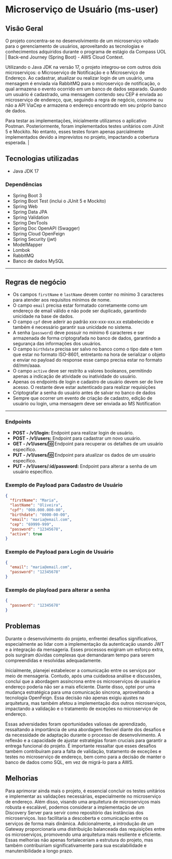 # Microserviço de Usuário (ms-user)
## Visão Geral

O projeto concentra-se no desenvolvimento de um microserviço voltado para o gerenciamento de usuários, aproveitando as tecnologias e conhecimentos adquiridos durante o programa de estágio da Compass UOL | Back-end Journey (Spring Boot) - AWS Cloud Context.

Utilizando o Java JDK na versão 17, o projeto integrou-se com outros dois microserviços: o Microserviço de Notificação e o Microserviço de Endereço. Ao cadastrar, atualizar ou realizar login de um usuário, uma mensagem é enviada via RabbitMQ para o microserviço de notificação, o qual armazena o evento ocorrido em um banco de dados separado. Quando um usuário é cadastrado, uma mensagem contendo seu CEP é enviada ao microserviço de endereço, que, seguindo a regra de negócio, consome ou não a API ViaCep e armazena o endereço encontrado em seu próprio banco de dados.

Para testar as implementações, inicialmente utilizamos o aplicativo Postman. Posteriormente, foram implementados testes unitários com JUnit 5 e Mockito. No entanto, esses testes foram apenas parcialmente implementados devido a imprevistos no projeto, impactando a cobertura esperada.
|

## Tecnologias utilizadas
- Java JDK 17

### Dependências
- Spring Boot 3
- Spring Boot Test (inclui o JUnit 5 e Mockito)
- Spring Web
- Spring Data JPA
- Spring Validation
- Spring DevTools
- Spring Doc OpenAPI (Swagger)
- Spring Cloud OpenFeign
- Spring Security (jwt)
- ModelMapper
- Lombok
- RabbitMQ
- Banco de dados MySQL

---
## Regras de negócio 
- Os campos `firstName` e `lastName` devem conter no mínimo 3 caracteres para atender aos requisitos mínimos de nome.
- O campo `email` precisa estar formatado corretamente como um endereço de email válido e não pode ser duplicado, garantindo unicidade na base de dados.
- O campo `cpf` deve aderir ao padrão xxx-xxx-xxx.xx estabelecido e também é necessário garantir sua unicidade no sistema.
- A senha (`password`) deve possuir no mínimo 6 caracteres e ser armazenada de forma criptografada no banco de dados, garantindo a segurança das informações dos usuários.
- O campo `birthdate` precisa ser salvo no banco como o tipo date e tem que estar no formato ISO-8601, entretanto na hora de serializar o objeto e enviar no payload do response esse campo precisa estar no formato dd/mm/aaaa.
- O campo `active` deve ser restrito a valores booleanos, permitindo apenas a indicação de atividade ou inatividade do usuário.
- Apenas os endpoints de login e cadastro de usuário devem ser de livre acesso. O restante deve estar autenticado para realizar requisições
- Criptografar a senha do usuário antes de salvar no banco de dados
- Sempre que ocorrer um evento de criação de cadastro, edição de usuário ou login, uma mensagem deve ser enviada ao MS Notification
---
### Endpoints
- **POST - /v1/login:** Endpoint para realizar login de usuário.
- **POST - /v1/users:** Endpoint para cadastrar um novo usuário.
- **GET - /v1/users/:id:** Endpoint para recuperar os detalhes de um usuário específico.
- **PUT - /v1/users/:id:** Endpoint para atualizar os dados de um usuário específico.
- **PUT - /v1/users/:id/password:** Endpoint para alterar a senha de um usuário específico.


### Exemplo de Payload para Cadastro de Usuário

```json
{
  "firstName": "Maria",
  "lastName": "Oliveira",
  "cpf": "000.000.000-00",
  "birthdate": "0000-00-00",
  "email": "maria@email.com",
  "cep": "69999-999",
  "password": "12345678",
  "active": true
}
````

### Exemplo de Payload para Login de Usuário

```json
{
  "email": "maria@email.com",
  "password": "12345678"
}
````
### Exemplo de playload para alterar a senha

```json
{
  "password": "12345678"
}
````

## Problemas


Durante o desenvolvimento do projeto, enfrentei desafios significativos, especialmente ao lidar com a implementação da autenticação usando JWT e a integração da mensageria. Esses processos exigiram um esforço extra, pois surgiram dúvidas complexas que demandaram tempo para serem compreendidas e resolvidas adequadamente.

Inicialmente, planejei estabelecer a comunicação entre os serviços por meio de mensageria. Contudo, após uma cuidadosa análise e discussões, concluí que a abordagem assíncrona entre os microserviços de usuário e endereço poderia não ser a mais eficiente. Diante disso, optei por uma mudança estratégica para uma comunicação síncrona, aproveitando a tecnologia OpenFeign. Essa decisão não apenas exigiu ajustes na arquitetura, mas também afetou a implementação dos outros microserviços, impactando a validação e o tratamento de exceções no microserviço de endereço.

Essas adversidades foram oportunidades valiosas de aprendizado, ressaltando a importância de uma abordagem flexível diante dos desafios e da necessidade de adaptação durante o processo de desenvolvimento. A reflexão e a capacidade de ajustar estratégias foram cruciais para garantir a entrega funcional do projeto. É importante ressaltar que esses desafios também contribuíram para a falta de validação, tratamento de exceções e testes no microserviço de endereço, bem como para a decisão de manter o banco de dados como SQL, em vez de migrá-lo para a AWS.

## Melhorias

Para aprimorar ainda mais o projeto, é essencial concluir os testes unitários e implementar as validações necessárias, especialmente no microserviço de endereço. Além disso, visando uma arquitetura de microserviços mais robusta e escalável, podemos considerar a implementação de um Discovery Server para servir como repositório das instâncias dos microserviços. Isso facilitaria a descoberta e comunicação entre os serviços de forma mais dinâmica. Adicionalmente, a introdução de um Gateway proporcionaria uma distribuição balanceada das requisições entre os microserviços, promovendo uma arquitetura mais resiliente e eficiente. Essas melhorias não apenas fortaleceriam a estrutura do projeto, mas também contribuiriam significativamente para sua escalabilidade e manutenibilidade a longo prazo.



